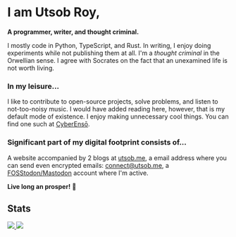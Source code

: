 # I am Utsob Roy,
**A programmer, writer, and thought criminal.**

I mostly code in Python, TypeScript, and Rust. In writing, I enjoy doing experiments while not publishing them at all. I'm a _thought criminal_ in the Orwellian sense. I agree with Socrates on the fact that an unexamined life is not worth living.
### In my leisure...
I like to contribute to open-source projects, solve problems, and listen to not-too-noisy music. I would have added reading here, however, that is my default mode of existence. I enjoy making unnecessary cool things. You can find one such at [CyberEnsō](https://enso.utsob.me).

### Significant part of my digital footprint consists of...
A website accompanied by 2 blogs at [utsob.me](https://utsob.me), a email address where you can send even encrypted emails: [connect@utsob.me](mailto:connect@utsob.me), a <a rel="me" href="https://fosstodon.org/@uroybd">FOSStodon/Mastodon</a> account where I'm active.

**Live long an prosper!** 🖖

## Stats
<a href="https://github.com/uroybd">
  <img src="https://github-readme-stats.vercel.app/api?username=uroybd&show_icons=true&theme=transparent&hide_border=true&line_height=20&custom_title=Github"/>
</a>
<a href="https://wakatime.com/@uroybd" traget="_blank">
  <img  src="https://github-readme-stats.vercel.app/api/wakatime?username=uroybd&theme=transparent&show_icons=true&langs_count=6&layout=compact&hide_border=true&hide=Text,Toml,fish,json,bash,Git,Markdown&custom_title=Most%20Used%20Languages"/>
</a>
